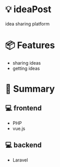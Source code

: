 # :bulb: ideaPost
idea sharing platform

# :package: Features
+ sharing ideas
+ getting ideas

# :speech_balloon: Summary
## :computer: frontend
+ PHP
+ vue.js
## :computer: backend
+ Laravel
